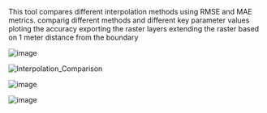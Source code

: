 
This tool compares different interpolation methods using RMSE and MAE metrics. 
comparig different methods and different key parameter values
ploting the accuracy
exporting the raster layers
extending the raster based on 1 meter distance from the boundary



![image](https://github.com/user-attachments/assets/d52b4047-ad04-4c7b-a15b-0785363475f2)




![Interpolation_Comparison](https://github.com/user-attachments/assets/fc2ed1f2-e8f6-4c13-9482-a792979429ce)





![image](https://github.com/user-attachments/assets/ec0d3bb2-a8da-4667-bc72-f664fe9b9e14)


![image](https://github.com/user-attachments/assets/57d29afc-77fa-4543-8735-9d88f59b9e98)
